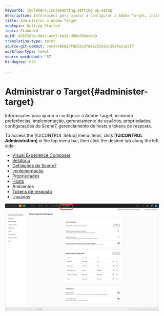 ```yaml
---
keywords: implement;implementing;setting up;setup
description: Informações para ajudar a configurar o Adobe Target, incluindo preferências, implementação, gerenciamento de usuários, propriedades, configurações do Scene7, gerenciamento de hosts e tokens de resposta.
title: Administrar o Adobe Target
subtopic: Getting Started
topic: Standard
uuid: 496f2dbe-96e2-4cd5-ba2e-d980d80eceb9
translation-type: tm+mt
source-git-commit: 34c4c48602df8550287e86c535ebc350fe2185f7
workflow-type: tm+mt
source-wordcount: '87'
ht-degree: 67%

---
```



# Administrar o Target{#administer-target}

Informações para ajudar a configurar o Adobe Target, incluindo preferências, implementação, gerenciamento de usuários, propriedades, configurações do Scene7, gerenciamento de hosts e tokens de resposta.

To access the [!UICONTROL Setup] menu items, click **[!UICONTROL Administration]** in the top menu bar, then click the desired tab along the left side:

* [Visual Experience Composer](/help/administrating-target/visual-experience-composer-set-up.md)
* [Relatório](/help/administrating-target/reporting.md)
* [Definições do Scene7](/help/administrating-target/scene7-settings.md)
* [Implementação](/help/c-implementing-target/implementing-target.md)
* [Propriedades](/help/administrating-target/c-user-management/property-channel/property-channel.md)
* [Hosts](/help/administrating-target/hosts.md)
* [](/help/administrating-target/environments.md)Ambientes
* [Tokens de resposta](/help/administrating-target/response-tokens.md)
* [Usuários](/help/administrating-target/c-user-management/user-management.md)

![Menu Administração de Públicos alvos da Adobe](/help/administrating-target/assets/administration.png)